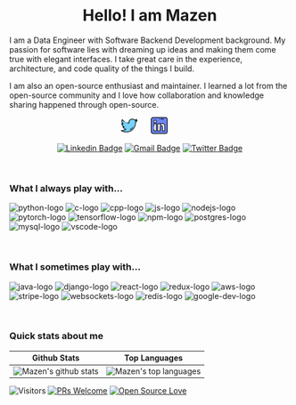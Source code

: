<h1 align="center"> Hello! I am Mazen</h1>

<p align="center">

I am a Data Engineer with Software Backend Development background. My passion for software lies with dreaming up ideas and making them come true with elegant interfaces. I take great care in the experience, architecture, and code quality of the things I build.
</P>
<p>
I am also an open-source enthusiast and maintainer. I learned a lot from the open-source community and I love how collaboration and knowledge sharing happened through open-source.  
</p>
  
<div align="center">
  <a href="https://twitter.com/mazen_elba" target="_blank"><img height="30" src="https://raw.githubusercontent.com/AbhishekMaira10/AbhishekMaira10/master/Resources/png/twitter.png?raw=true"></a>&nbsp;&nbsp;&nbsp;&nbsp;&nbsp;
<a href="https://www.linkedin.com/in/mazen-elba/" target="_blank"><img height="30" src="https://raw.githubusercontent.com/AbhishekMaira10/AbhishekMaira10/master/linkedin.png?raw=true"></a>&nbsp;&nbsp;&nbsp;&nbsp;&nbsp;
  
  [![Linkedin Badge](https://img.shields.io/badge/-LINKEDIN-blue?style=flat-square&logo=Linkedin&logoColor=white&link=https://www.linkedin.com/in/mazen-elba/)](https://www.linkedin.com/in/mazen-elba/)
  [![Gmail Badge](https://img.shields.io/badge/-EMAIL-c14438?style=flat-square&logo=Gmail&logoColor=white&link=mailto:mazen.elba@gmail.com)](mailto:mazen.elba@gmail.com)
  [![Twitter Badge](https://img.shields.io/badge/-TWITTER-00acee?style=flat&logo=Twitter&logoColor=white)](https://twitter.com/intent/follow?screen_name=mazen_elba "Follow on Twitter")
</div>
<br>

### What I always play with...
<p> 
  <img height="42px" src="https://raw.githubusercontent.com/rahul-jha98/github_readme_icons/main/language_and_tools/square/python/python.svg" alt="python-logo">
  <img height="42px" src="https://github.com/zumrudu-anka/zumrudu-anka/blob/master/images/c.svg" alt="c-logo">
  <img height="42px" src="https://github.com/zumrudu-anka/zumrudu-anka/blob/master/images/cpp.svg" alt="cpp-logo">
  <img height="42px" src="https://github.com/zumrudu-anka/zumrudu-anka/blob/master/images/javascript.svg" alt="js-logo">
  <img height="42px" src="https://res.cloudinary.com/nico1711/image/upload/c_scale,h_30/v1598849653/node-js_tkywbk.png" alt="nodejs-logo">
  <img height="42px" src="https://raw.githubusercontent.com/rahul-jha98/github_readme_icons/main/language_and_tools/square/pytorch/pytorch.svg" alt="pytorch-logo">
  <img height="42px" src="https://raw.githubusercontent.com/rahul-jha98/github_readme_icons/main/language_and_tools/square/tensorflow/tensorflow.svg" alt="tensorflow-logo">
  <img height="42px" src="https://github.com/zumrudu-anka/zumrudu-anka/blob/master/images/npm.svg" alt="npm-logo">
  <img height="42px" src="https://github.com/zumrudu-anka/zumrudu-anka/blob/master/images/postgresql.svg" alt="postgres-logo">
  <img height="42px" src="https://github.com/zumrudu-anka/zumrudu-anka/blob/master/images/mysql.svg" alt="mysql-logo">
  <img height="42px" src="https://github.com/zumrudu-anka/zumrudu-anka/blob/master/images/vscode.png" alt="vscode-logo">
</p>

<br>

### What I sometimes play with...
<p>
  <img height="42px" src="https://github.com/zumrudu-anka/zumrudu-anka/blob/master/images/java-original.svg" alt="java-logo">
  <img height="42px" src="https://github.com/zumrudu-anka/zumrudu-anka/blob/master/images/django.png" alt="django-logo">
  <img height="42px" src="https://github.com/zumrudu-anka/zumrudu-anka/blob/master/images/react-original.svg" alt="react-logo">
  <img height="42px" src="https://github.com/zumrudu-anka/zumrudu-anka/blob/master/images/redux.svg" alt="redux-logo">
  <img height="42px" src="https://res.cloudinary.com/nico1711/image/upload/c_scale,h_30/v1598849658/aws_zdxicw.jpg" alt="aws-logo">
  <img height="42px" src="https://res.cloudinary.com/nico1711/image/upload/c_scale,h_30/v1598849655/stripe_wpdp4s.png" alt="stripe-logo">
  <img height="42px" src="https://res.cloudinary.com/nico1711/image/upload/c_scale,h_30/v1598849654/websockets_owvtbv.png" alt="websockets-logo">
  <img height="42px" src="https://res.cloudinary.com/nico1711/image/upload/c_scale,h_30/v1598849653/redis_xtyczu.png" alt="redis-logo">
  <img height="42px" src="https://res.cloudinary.com/nico1711/image/upload/c_scale,h_30/v1598849651/googledeveloper_dpefgw.png" alt="google-dev-logo">
</p>

<br>

### Quick stats about me
| Github Stats | Top Languages |
| --- | --- |
| ![Mazen's github stats](https://github-readme-stats.vercel.app/api?username=mazen-elba&show_icons=true&title_color=f6c32c&icon_color=f6c32c&text_color=9f9f9f&bg_color=151515&count_private=true) | ![Mazen's top languages](https://github-readme-stats.vercel.app/api/top-langs/?username=mazen-elba&show_icons=true&title_color=f6c32c&icon_color=f6c32c&text_color=9f9f9f&bg_color=151515&count_private=true&layout=compact) |


![Visitors](https://visitor-badge.glitch.me/badge?page_id=mazen-elba.mazen-elba) [![PRs Welcome](https://img.shields.io/badge/PRs-welcome-brightgreen.svg?style=flat&logo=github)](https://github.com/mazen-elba) [![Open Source Love](https://badges.frapsoft.com/os/v2/open-source.svg?v=103)](https://github.com/mazen-elba)
